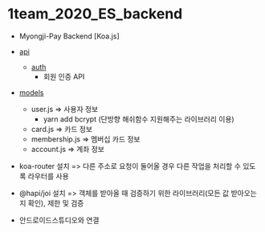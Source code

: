 # 1team_2020_ES_backend

- Myongji-Pay Backend [Koa.js]

- [api](https://github.com/Myongji-Pay-Embedded/1team_2020_ES_backend/tree/main/src/api)

  - [auth](https://github.com/Myongji-Pay-Embedded/1team_2020_ES_backend/tree/main/src/api/auth)
    - 회원 인증 API

- [models](https://github.com/Myongji-Pay-Embedded/1team_2020_ES_backend/tree/main/src/models)
  - user.js => 사용자 정보
    - yarn add bcrypt (단방향 해쉬함수 지원해주는 라이브러리 이용)
  - card.js => 카드 정보
  - membership.js => 멤버십 카드 정보
  - account.js => 계좌 정보
  



* koa-router 설치 => 다른 주소로 요청이 둘어올 경우 다른 작업을 처리할 수 있도록 라우터를 사용

* @hapi/joi 설치 => 객체를 받아올 때 검증하기 위한 라이브러리(모든 값 받아오는지 확인), 제한 및 검증

* 안드로이드스튜디오와 연결

